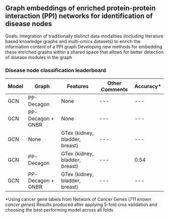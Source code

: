 ## Graph embeddings of enriched protein-protein interaction (PPI) networks for identification of disease nodes

Goals:
Integration of traditionally distinct data modalities (including literature based knowledge graphs and multi-omics datasets) to enrich the information content of a PPI graph
Developing new methods for embedding these enriched graphs within a shared space that allows for better detection of disease modules in the graph



### Disease node classification leaderboard

| Model | Graph | Features | Other Comments | Accuracy* |
| --- | --- | --- | --- | --- |
| GCN | PP-Decagon | None | --- | --- |
| GCN | PP-Decagon + GNBR | None | --- | --- |
| GCN | None | GTex (kidney, bladder, breast) | --- | --- |
| GCN | PP-Decagon | GTex (kidney, bladder, breast) | --- | 0.54 |
| GCN | PP-Decagon + GNBR | GTex (kidney, bladder, breast) | --- | --- |

*Using cancer gene labels from Network of Cancer Genes (*711 known cancer genes*)
Results produced after applying 5-fold cros validation and choosing the best performing model across all folds
